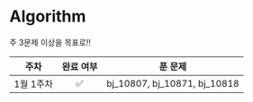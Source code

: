 # Algorithm

주 3문제 이상을 목표로!!

| 주차      | 완료 여부 | 푼 문제                      |
| --------- | :---------: | ---------------------------- |
| 1월 1주차 | ✅  | bj_10807, bj_10871, bj_10818 |
